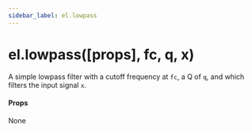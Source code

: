 ```yaml
---
sidebar_label: el.lowpass
---
```


# el.lowpass([props], fc, q, x)

A simple lowpass filter with a cutoff frequency at `fc`, a Q of `q`, and which
filters the input signal `x`.

#### Props

None

